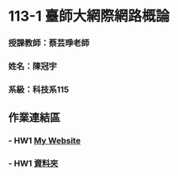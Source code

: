 # 113-1 臺師大網際網路概論

### 授課教師：蔡芸琤老師

### 姓名：陳冠宇

### 系級：科技系115

## 作業連結區

### - HW1 [My Website]()
### - HW1 [資料夾](https://github.com/guanyu1127/Web/tree/main/HW_1)
